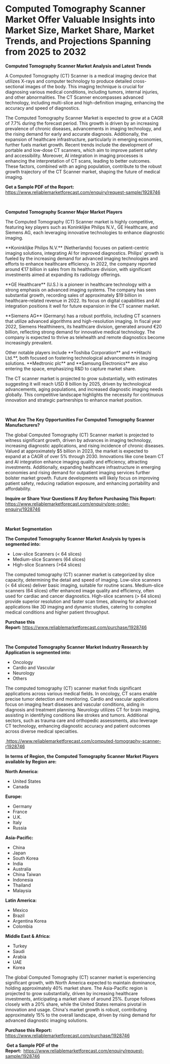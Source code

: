 <p><h1>Computed Tomography Scanner Market Offer Valuable Insights into Market Size, Market Share, Market Trends, and Projections Spanning from 2025 to 2032</h1></p><p><strong>Computed Tomography Scanner Market Analysis and Latest Trends</strong></p>
<p><p>A Computed Tomography (CT) Scanner is a medical imaging device that utilizes X-rays and computer technology to produce detailed cross-sectional images of the body. This imaging technique is crucial for diagnosing various medical conditions, including tumors, internal injuries, and other abnormalities. The CT Scanner encompasses advanced technology, including multi-slice and high-definition imaging, enhancing the accuracy and speed of diagnostics.</p><p>The Computed Tomography Scanner Market is expected to grow at a CAGR of 7.7% during the forecast period. This growth is driven by an increasing prevalence of chronic diseases, advancements in imaging technology, and the rising demand for early and accurate diagnosis. Additionally, the expansion of healthcare infrastructure, particularly in emerging economies, further fuels market growth. Recent trends include the development of portable and low-dose CT scanners, which aim to improve patient safety and accessibility. Moreover, AI integration in imaging processes is enhancing the interpretation of CT scans, leading to better outcomes. These factors, combined with an aging population, contribute to the robust growth trajectory of the CT Scanner market, shaping the future of medical imaging.</p></p>
<p><strong>Get a Sample PDF of the Report:&nbsp;</strong> <a href="https://www.reliablemarketforecast.com/enquiry/request-sample/1928746?utm_campaign=1170&utm_medium=2&utm_source=Github&utm_content=ia&utm_term=13042025&utm_id=computed-tomography-scanner">https://www.reliablemarketforecast.com/enquiry/request-sample/1928746</a></p>
<p>&nbsp;</p>
<p><strong>Computed Tomography Scanner Major Market Players</strong></p>
<p><p>The Computed Tomography (CT) Scanner market is highly competitive, featuring key players such as Koninklijke Philips N.V., GE Healthcare, and Siemens AG, each leveraging innovative technologies to enhance diagnostic imaging.</p><p>**Koninklijke Philips N.V.** (Netherlands) focuses on patient-centric imaging solutions, integrating AI for improved diagnostics. Philips' growth is fueled by the increasing demand for advanced imaging technologies and efforts to enhance healthcare efficiency. In 2022, the company reported around €17 billion in sales from its healthcare division, with significant investments aimed at expanding its radiology offerings.</p><p>**GE Healthcare** (U.S.) is a pioneer in healthcare technology with a strong emphasis on advanced imaging systems. The company has seen substantial growth, recording sales of approximately $19 billion in healthcare-related revenue in 2022. Its focus on digital capabilities and AI integration positions it well for future expansion in the CT scanner market.</p><p>**Siemens AG** (Germany) has a robust portfolio, including CT scanners that utilize advanced algorithms and high-resolution imaging. In fiscal year 2022, Siemens Healthineers, its healthcare division, generated around €20 billion, reflecting strong demand for innovative medical technology. The company is expected to thrive as telehealth and remote diagnostics become increasingly prevalent.</p><p>Other notable players include **Toshiba Corporation** and **Hitachi Ltd.**, both focused on fostering technological advancements in imaging solutions. **Medtronic plc** and **Samsung Electronics** are also entering the space, emphasizing R&D to capture market share.</p><p>The CT scanner market is projected to grow substantially, with estimates suggesting it will reach USD 8 billion by 2025, driven by technological advancements, aging populations, and increased diagnostic imaging needs globally. This competitive landscape highlights the necessity for continuous innovation and strategic partnerships to enhance market position.</p></p>
<p>&nbsp;</p>
<p><strong>What Are The Key Opportunities For Computed Tomography Scanner Manufacturers?</strong></p>
<p><p>The global Computed Tomography (CT) Scanner market is projected to witness significant growth, driven by advances in imaging technology, increasing diagnostic applications, and rising incidence of chronic diseases. Valued at approximately $5 billion in 2023, the market is expected to expand at a CAGR of over 5% through 2030. Innovations like cone beam CT and AI integration enhance imaging quality and efficiency, attracting investments. Additionally, expanding healthcare infrastructure in emerging economies and rising demand for outpatient imaging services further bolster market growth. Future developments will likely focus on improving patient safety, reducing radiation exposure, and enhancing portability and affordability.</p></p>
<p><strong>Inquire or Share Your Questions If Any Before Purchasing This Report:</strong> <a href="https://www.reliablemarketforecast.com/enquiry/pre-order-enquiry/1928746?utm_campaign=1170&utm_medium=2&utm_source=Github&utm_content=ia&utm_term=13042025&utm_id=computed-tomography-scanner">https://www.reliablemarketforecast.com/enquiry/pre-order-enquiry/1928746</a></p>
<p>&nbsp;</p>
<p><strong>Market Segmentation</strong></p>
<p><strong>The Computed Tomography Scanner Market Analysis by types is segmented into:</strong></p>
<p><ul><li>Low-slice Scanners (< 64 slices)</li><li>Medium-slice Scanners (64 slices)</li><li>High-slice Scanners (>64 slices)</li></ul></p>
<p><p>The computed tomography (CT) scanner market is categorized by slice capacity, determining the detail and speed of imaging. Low-slice scanners (< 64 slices) deliver basic imaging, suitable for routine scans. Medium-slice scanners (64 slices) offer enhanced image quality and efficiency, often used for cardiac and cancer diagnostics. High-slice scanners (> 64 slices) provide superior resolution and faster scan times, allowing for advanced applications like 3D imaging and dynamic studies, catering to complex medical conditions and higher patient throughput.</p></p>
<p><strong>Purchase this Report:&nbsp;</strong><a href="https://www.reliablemarketforecast.com/purchase/1928746?utm_campaign=1170&utm_medium=2&utm_source=Github&utm_content=ia&utm_term=13042025&utm_id=computed-tomography-scanner">https://www.reliablemarketforecast.com/purchase/1928746</a></p>
<p>&nbsp;</p>
<p><strong>The Computed Tomography Scanner Market Industry Research by Application is segmented into:</strong></p>
<p><ul><li>Oncology</li><li>Cardio and Vascular</li><li>Neurology</li><li>Others</li></ul></p>
<p><p>The computed tomography (CT) scanner market finds significant applications across various medical fields. In oncology, CT scans enable precise tumor detection and monitoring. Cardio and vascular applications focus on imaging heart diseases and vascular conditions, aiding in diagnosis and treatment planning. Neurology utilizes CT for brain imaging, assisting in identifying conditions like strokes and tumors. Additional sectors, such as trauma care and orthopedic assessments, also leverage CT technology, enhancing diagnostic accuracy and patient outcomes across diverse medical specialties.</p></p>
<p><a href="https://www.reliablemarketforecast.com/computed-tomography-scanner-r1928746?utm_campaign=1170&utm_medium=2&utm_source=Github&utm_content=ia&utm_term=13042025&utm_id=computed-tomography-scanner">&nbsp;https://www.reliablemarketforecast.com/computed-tomography-scanner-r1928746</a></p>
<p><strong>In terms of Region, the Computed Tomography Scanner Market Players available by Region are:</strong></p>
<p>
    <p> <strong> North America: </strong>
        <ul>
            <li>United States</li>
            <li>Canada</li>
        </ul>
        </p> 
    <p> <strong> Europe: </strong>
        <ul>
            <li>Germany</li>
            <li>France</li>
            <li>U.K.</li>
            <li>Italy</li>
            <li>Russia</li>
        </ul>
        </p> 
    <p> <strong> Asia-Pacific: </strong>
        <ul>
            <li>China</li>
            <li>Japan</li>
            <li>South Korea</li>
            <li>India</li>
            <li>Australia</li>
            <li>China Taiwan</li>
            <li>Indonesia</li>
            <li>Thailand</li>
            <li>Malaysia</li>
        </ul>
        </p> 
    <p> <strong> Latin America: </strong>
        <ul>
            <li>Mexico</li>
            <li>Brazil</li>
            <li>Argentina Korea</li>
            <li>Colombia</li>
        </ul>
        </p> 
    <p> <strong> Middle East & Africa: </strong>
        <ul>
            <li>Turkey</li>
            <li>Saudi</li>
            <li>Arabia</li>
            <li>UAE</li>
            <li>Korea</li>
        </ul>
    </p>
    </p>
<p><p>The global Computed Tomography (CT) scanner market is experiencing significant growth, with North America expected to maintain dominance, holding approximately 40% market share. The Asia-Pacific region is projected to grow substantially, driven by increasing healthcare investments, anticipating a market share of around 25%. Europe follows closely with a 20% share, while the United States remains pivotal in innovation and usage. China's market growth is robust, contributing approximately 15% to the overall landscape, driven by rising demand for advanced diagnostic imaging solutions.</p></p>
<p><strong>Purchase this Report: </strong><a href="https://www.reliablemarketforecast.com/purchase/1928746?utm_campaign=1170&utm_medium=2&utm_source=Github&utm_content=ia&utm_term=13042025&utm_id=computed-tomography-scanner">https://www.reliablemarketforecast.com/purchase/1928746</a></p>
<p>&nbsp;<strong>Get a Sample PDF of the Report:&nbsp;&nbsp;</strong><a href="https://www.reliablemarketforecast.com/enquiry/request-sample/1928746?utm_campaign=1170&utm_medium=2&utm_source=Github&utm_content=ia&utm_term=13042025&utm_id=computed-tomography-scanner">https://www.reliablemarketforecast.com/enquiry/request-sample/1928746</a></p>
<p><strong></strong></p>
<p><p></p><p></p><p></p></p>